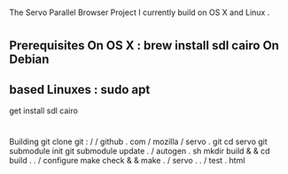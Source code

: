 #
#
The
Servo
Parallel
Browser
Project
I
currently
build
on
OS
X
and
Linux
.
#
#
#
Prerequisites
On
OS
X
:
brew
install
sdl
cairo
On
Debian
-
based
Linuxes
:
sudo
apt
-
get
install
sdl
cairo
#
#
#
Building
git
clone
git
:
/
/
github
.
com
/
mozilla
/
servo
.
git
cd
servo
git
submodule
init
git
submodule
update
.
/
autogen
.
sh
mkdir
build
&
&
cd
build
.
.
/
configure
make
check
&
&
make
.
/
servo
.
.
/
test
.
html

